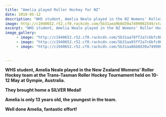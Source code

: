 ```yaml
---
title: "Amelia played Roller Hockey for NZ"
date: 2018-05-12
description: "WHS student, Amelia Neale played in the NZ Womens' Roller Hockey team at the Trans-Tasman Roller Hockey Tourn..."
image: http://c1940652.r52.cf0.rackcdn.com/5b31aea9b8d39a7499002549/static-photo-with-stick-260.gif
excerpt: "WHS student, Amelia Neale played in the NZ Womens' Roller Hockey team at the Trans-Tasman Roller Hockey Tourn."
image_gallery:
     - image: "http://c1940652.r52.cf0.rackcdn.com/5b31aa78ff2a7c6bfc0024f8/photo-with-shirt.jpg"
     - image: "http://c1940652.r52.cf0.rackcdn.com/5b31aa93ff2a7c6bfc0024fa/team-photo-with-shirts.jpg"
     - image: "http://c1940652.r52.cf0.rackcdn.com/5b31aa86b8d39a7499002545/team-photo-with-shirts.closerjpg.jpg"
    
    
---
```


<p><strong>WHS student, Amelia Neale played in the New Zealand Womens' Roller Hockey team at the Trans-Tasman Roller Hockey Tournament held on 10-12 May at Gympie, Australia.</strong></p>
<p><strong>They brought home a SILVER Medal!</strong></p>
<p><strong>Amelia is only 13 years old, the youngest in the team.</strong></p>
<p><strong>Well done Amelia, fantastic effort!</strong></p>

